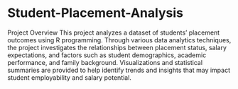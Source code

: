 # Student-Placement-Analysis
Project Overview
This project analyzes a dataset of students’ placement outcomes using R programming. Through various data analytics techniques, the project investigates the relationships between placement status, salary expectations, and factors such as student demographics, academic performance, and family background. Visualizations and statistical summaries are provided to help identify trends and insights that may impact student employability and salary potential.
